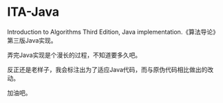 # ITA-Java
Introduction to Algorithms Third Edition, Java implementation.《算法导论》第三版Java实现。

弄完Java实现是个漫长的过程，不知道要多久吧。

反正还是老样子，我会标注出为了适应Java代码，而与原伪代码相比做出的改动。

加油吧。
